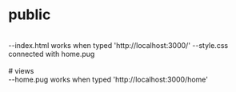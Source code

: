 # public
<br>
--index.html works when typed 'http://localhost:3000/'
--style.css connected with home.pug
<br>
<br>
# views
<br>
--home.pug works when typed 'http://localhost:3000/home'